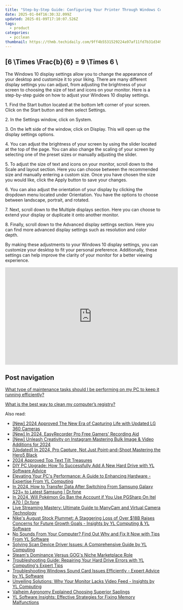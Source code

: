 ```yaml
---
title: "Step-by-Step Guide: Configuring Your Printer Through Windows Control Panel - Tips by YL Computing"
date: 2025-01-04T16:30:32.099Z
updated: 2025-01-09T17:10:07.526Z
tags:
  - product
categories:
  - pcclean
thumbnail: https://thmb.techidaily.com/9ff4b5531529224a97af11fd7b31d3496bf7818fcfc9f8eeee6fcb2c56355c7c.jpg
---
```


## \[6 \Times \Frac{b}{6} = 9 \Times 6 \

The Windows 10 display settings allow you to change the appearance of your desktop and customize it to your liking. There are many different display settings you can adjust, from adjusting the brightness of your screen to choosing the size of text and icons on your monitor. Here is a step-by-step guide on how to adjust your Windows 10 display settings. 

1\. Find the Start button located at the bottom left corner of your screen. Click on the Start button and then select Settings.

2\. In the Settings window, click on System.

3\. On the left side of the window, click on Display. This will open up the display settings options. 

4\. You can adjust the brightness of your screen by using the slider located at the top of the page. You can also change the scaling of your screen by selecting one of the preset sizes or manually adjusting the slider.

5\. To adjust the size of text and icons on your monitor, scroll down to the Scale and layout section. Here you can choose between the recommended size and manually entering a custom size. Once you have chosen the size you would like, click the Apply button to save your changes.

6\. You can also adjust the orientation of your display by clicking the dropdown menu located under Orientation. You have the options to choose between landscape, portrait, and rotated.

7\. Next, scroll down to the Multiple displays section. Here you can choose to extend your display or duplicate it onto another monitor.

8\. Finally, scroll down to the Advanced display settings section. Here you can find more advanced display settings such as resolution and color depth. 

By making these adjustments to your Windows 10 display settings, you can customize your desktop to fit your personal preference. Additionally, these settings can help improve the clarity of your monitor for a better viewing experience.

<!-- affiliate ads begin -->
<iframe width="560" height="315" src="https://www.youtube.com/embed/DBMTAJBx-X4?si=sje5pFJXiHzJJGbP" title="YouTube video player" frameborder="0" allow="accelerometer; autoplay; clipboard-write; encrypted-media; gyroscope; picture-in-picture; web-share" referrerpolicy="strict-origin-when-cross-origin" allowfullscreen></iframe>
<!-- affiliate ads end -->

## Post navigation

[What type of maintenance tasks should I be performing on my PC to keep it running efficiently?](https://tools.techidaily.com/pcclean/products/)

[What is the best way to clean my computer’s registry?](https://tools.techidaily.com/pcclean/products/)

<ins class="adsbygoogle"
     style="display:block"
     data-ad-format="autorelaxed"
     data-ad-client="ca-pub-7571918770474297"
     data-ad-slot="1223367746"></ins>

<ins class="adsbygoogle"
     style="display:block"
     data-ad-client="ca-pub-7571918770474297"
     data-ad-slot="8358498916"
     data-ad-format="auto"
     data-full-width-responsive="true"></ins>

<span class="atpl-alsoreadstyle">Also read:</span>
<div><ul>
<li><a href="https://fox-cloud.techidaily.com/new-2024-approved-the-new-era-of-capturing-life-with-updated-lg-360-cameras/"><u>[New] 2024 Approved The New Era of Capturing Life with Updated LG 360 Cameras</u></a></li>
<li><a href="https://video-screen-grab.techidaily.com/new-in-2024-easyrecorder-pro-free-gamers-recording-aid/"><u>[New] In 2024, EasyRecorder Pro Free Gamers' Recording Aid</u></a></li>
<li><a href="https://instagram-video-files.techidaily.com/new-unleash-creativity-on-instagram-mastering-bulk-image-and-video-additions-for-2024/"><u>[New] Unleash Creativity on Instagram Mastering Bulk Image & Video Additions for 2024</u></a></li>
<li><a href="https://article-files.techidaily.com/updated-in-2024-pro-capture-not-just-point-and-shoot-mastering-the-hero5-black/"><u>[Updated] In 2024, Pro Capture, Not Just Point-and-Shoot Mastering the Hero5 Black</u></a></li>
<li><a href="https://some-approaches.techidaily.com/2024-approved-top-text-tilt-treasures/"><u>2024 Approved Top Text Tilt Treasures</u></a></li>
<li><a href="https://discover-alternatives.techidaily.com/diy-pc-upgrade-how-to-successfully-add-a-new-hard-drive-with-yl-software-advice/"><u>DIY PC Upgrade: How To Successfully Add A New Hard Drive with YL Software Advice</u></a></li>
<li><a href="https://discover-alternatives.techidaily.com/elevating-your-pcs-performance-a-guide-to-enhancing-hardware-expertise-from-yl-computing/"><u>Elevating Your PC's Performance: A Guide to Enhancing Hardware - Expertise From YL Computing</u></a></li>
<li><a href="https://android-transfer.techidaily.com/in-2024-how-to-transfer-data-after-switching-from-samsung-galaxy-s23plus-to-latest-samsung-drfone-by-drfone-transfer-from-android-transfer-from-android/"><u>In 2024, How to Transfer Data After Switching From Samsung Galaxy S23+ to Latest Samsung | Dr.fone</u></a></li>
<li><a href="https://android-pokemon-go.techidaily.com/in-2024-will-pokemon-go-ban-the-account-if-you-use-pgsharp-on-itel-a70-drfone-by-drfone-virtual-android/"><u>In 2024, Will Pokémon Go Ban the Account if You Use PGSharp On Itel A70 | Dr.fone</u></a></li>
<li><a href="https://some-knowledge.techidaily.com/live-streaming-mastery-ultimate-guide-to-manycam-and-virtual-camera-technology/"><u>Live Streaming Mastery: Ultimate Guide to ManyCam and Virtual Camera Technology</u></a></li>
<li><a href="https://discover-alternatives.techidaily.com/nikes-august-stock-plummet-a-staggering-loss-of-over-18b-raises-concerns-for-future-growth-goals-insights-by-yl-computing-and-yl-software/"><u>Nike's August Stock Plummet: A Staggering Loss of Over $18B Raises Concerns for Future Growth Goals - Insights by YL Computing & YL Software</u></a></li>
<li><a href="https://discover-alternatives.techidaily.com/no-sounds-from-your-computer-find-out-why-and-fix-it-now-with-tips-from-yl-software/"><u>No Sounds From Your Computer? Find Out Why and Fix It Now with Tips From YL Software</u></a></li>
<li><a href="https://discover-alternatives.techidaily.com/solving-scan-device-driver-issues-a-comprehensive-guide-by-yl-computing/"><u>Solving Scan Device Driver Issues: A Comprehensive Guide by YL Computing</u></a></li>
<li><a href="https://games-able.techidaily.com/steams-dominance-versus-gogs-niche-marketplace-role/"><u>Steam's Dominance Versus GOG's Niche Marketplace Role</u></a></li>
<li><a href="https://discover-alternatives.techidaily.com/troubleshooting-guide-repairing-your-hard-drive-errors-with-yl-computings-expert-tips/"><u>Troubleshooting Guide: Repairing Your Hard Drive Errors with YL Computing's Expert Tips</u></a></li>
<li><a href="https://discover-alternatives.techidaily.com/troubleshooting-windows-sound-card-issues-efficiently-expert-advice-by-yl-software/"><u>Troubleshooting Windows Sound Card Issues Efficiently - Expert Advice by YL Software</u></a></li>
<li><a href="https://discover-alternatives.techidaily.com/unveiling-solutions-why-your-monitor-lacks-video-feed-insights-by-yl-computing/"><u>Unveiling Solutions: Why Your Monitor Lacks Video Feed - Insights by YL Computing</u></a></li>
<li><a href="https://video-screen-grab.techidaily.com/valheim-agronomy-explained-choosing-superior-saplings/"><u>Valheim Agronomy Explained Choosing Superior Saplings</u></a></li>
<li><a href="https://discover-alternatives.techidaily.com/yl-software-insights-effective-strategies-for-fixing-memory-malfunctions/"><u>YL Software Insights: Effective Strategies for Fixing Memory Malfunctions</u></a></li>
</ul></div>

